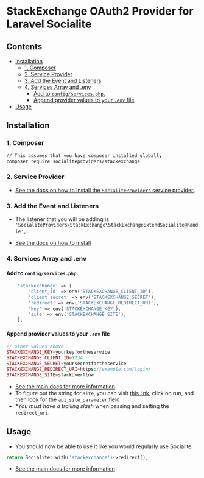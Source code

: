 # StackExchange OAuth2 Provider for Laravel Socialite

<!-- START doctoc generated TOC please keep comment here to allow auto update -->
<!-- DON'T EDIT THIS SECTION, INSTEAD RE-RUN doctoc TO UPDATE -->
## Contents

- [Installation](#installation)
  - [1. Composer](#1-composer)
  - [2. Service Provider](#2-service-provider)
  - [3. Add the Event and Listeners](#3-add-the-event-and-listeners)
  - [4. Services Array and .env](#4-services-array-and-env)
    - [Add to `config/services.php`.](#add-to-configservicesphp)
    - [Append provider values to your `.env` file](#append-provider-values-to-your-env-file)
- [Usage](#usage)

<!-- END doctoc generated TOC please keep comment here to allow auto update -->


## Installation

### 1. Composer

```bash
// This assumes that you have composer installed globally
composer require socialiteproviders/stackexchange
```

### 2. Service Provider

* [See the docs on how to install the `SocialiteProviders` service provider.](https://github.com/SocialiteProviders/Manager#2-service-provider)


### 3. Add the Event and Listeners

* The listener that you will be adding is `'SocialiteProviders\StackExchange\StackExchangeExtendSocialite@handle',`. 

* [See the docs on how to install](https://github.com/SocialiteProviders/Manager#3-add-the-event-and-listeners)

### 4. Services Array and .env

#### Add to `config/services.php`.  
 
```php
    'stackexchange' => [
        'client_id' => env('STACKEXCHANGE_CLIENT_ID'),
        'client_secret' => env('STACKEXCHANGE_SECRET'),
        'redirect' => env('STACKEXCHANGE_REDIRECT_URI'),
        'key' => env('STACKEXCHANGE_KEY'),
        'site' => env('STACKEXCHANGE_SITE'),
    ],
```

#### Append provider values to your `.env` file

```php
// other values above
STACKEXCHANGE_KEY=yourkeyfortheservice
STACKEXCHANGE_CLIENT_ID=1234
STACKEXCHANGE_SECRET=yoursecretfortheservice
STACKEXCHANGE_REDIRECT_URI=https://example.com/login/
STACKEXCHANGE_SITE=stackoverflow
```

* [See the main docs for more information](https://github.com/SocialiteProviders/Manager#4-services-array-and-env)
* To figure out the string for `site`, you can visit [this link](https://api.stackexchange.com/docs/sites), click on run, and then look for the `api_site_parameter` field
* **You must have a trailing slash* when passing and setting the `redirect_uri`.

## Usage

* You should now be able to use it like you would regularly use Socialite:

```php
return Socialite::with('stackexchange')->redirect();
```

* [See the main docs for more information](https://github.com/SocialiteProviders/Manager#usage)
